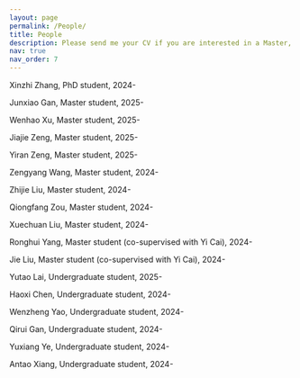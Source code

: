```yaml
---
layout: page
permalink: /People/
title: People
description: Please send me your CV if you are interested in a Master, PhD or Research Assistant position in my group. 
nav: true
nav_order: 7
---
```

Xinzhi Zhang, PhD student, 2024-

Junxiao Gan, Master student, 2025-

Wenhao Xu, Master student, 2025-

Jiajie Zeng, Master student, 2025-

Yiran Zeng, Master student, 2025-

Zengyang Wang, Master student, 2024-

Zhijie Liu, Master student, 2024-

Qiongfang Zou, Master student, 2024-

Xuechuan Liu, Master student, 2024-

Ronghui Yang, Master student (co-supervised with Yi Cai), 2024-

Jie Liu, Master student (co-supervised with Yi Cai), 2024-

Yutao Lai, Undergraduate student, 2025-

Haoxi Chen, Undergraduate student, 2024-

Wenzheng Yao, Undergraduate student, 2024-

Qirui Gan, Undergraduate student, 2024-

Yuxiang Ye, Undergraduate student, 2024-

Antao Xiang, Undergraduate student, 2024-





